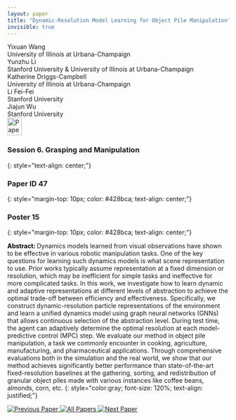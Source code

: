 ```yaml
---
layout: paper
title: "Dynamic-Resolution Model Learning for Object Pile Manipulation"
invisible: true
---
```

<div class="paper-authors">
<div class="paper-author-box">
    <div class="paper-author-name">Yixuan Wang</div>
    <div class="paper-author-uni">University of Illinois at Urbana-Champaign</div>
</div>
<div class="paper-author-box">
    <div class="paper-author-name">Yunzhu Li</div>
    <div class="paper-author-uni">Stanford University & University of Illinois at Urbana-Champaign</div>
</div>
<div class="paper-author-box">
    <div class="paper-author-name">Katherine Driggs-Campbell</div>
    <div class="paper-author-uni">University of Illinois at Urbana-Champaign</div>
</div>
<div class="paper-author-box">
    <div class="paper-author-name">Li Fei-Fei</div>
    <div class="paper-author-uni">Stanford University</div>
</div>
<div class="paper-author-box">
    <div class="paper-author-name">Jiajun Wu</div>
    <div class="paper-author-uni">Stanford University</div>
</div>

</div><div class="paper-pdf">
<div> <a href="http://www.roboticsproceedings.org/rss19/p047.pdf"><img src="{{ site.baseurl }}/images/paper_link.png" alt="Paper Website" width = "33"  height = "40"/></a> </div>
</div>

### Session 6. Grasping and Manipulation
{: style="text-align: center;"}

### Paper ID 47
{: style="margin-top: 10px; color: #428bca; text-align: center;"}

### Poster 15
{: style="margin-top: 10px; color: #428bca; text-align: center;"}

<b style="color: black;">Abstract: </b>Dynamics models learned from visual observations have shown to be effective in various robotic manipulation tasks. One of the key questions for learning such dynamics models is what scene representation to use. Prior works typically assume representation at a fixed dimension or resolution, which may be inefficient for simple tasks and ineffective for more complicated tasks. In this work, we investigate how to learn dynamic and adaptive representations at different levels of abstraction to achieve the optimal trade-off between efficiency and effectiveness. Specifically, we construct dynamic-resolution particle representations of the environment and learn a unified dynamics model using graph neural networks (GNNs) that allows continuous selection of the abstraction level. During test time, the agent can adaptively determine the optimal resolution at each model-predictive control (MPC) step. We evaluate our method in object pile manipulation, a task we commonly encounter in cooking, agriculture, manufacturing, and pharmaceutical applications. Through comprehensive evaluations both in the simulation and the real world, we show that our method achieves significantly better performance than state-of-the-art fixed-resolution baselines at the gathering, sorting, and redistribution of granular object piles made with various instances like coffee beans, almonds, corn, etc.
{: style="color:gray; font-size: 120%; text-align: justified;"}


<div class="paper-menu">
<a href="{{ site.baseurl }}/program/papers/046/"> <img src="{{ site.baseurl }}/images/previous_paper_icon.png" alt="Previous Paper" title="Previous Paper"/> </a>
<a href="{{ site.baseurl }}/program/papers"><img src="{{ site.baseurl }}/images/overview_icon.png" alt="All Papers" title="All Papers"/> </a>
<a href="{{ site.baseurl }}/program/papers/048/"> <img src="{{ site.baseurl }}/images/next_paper_icon.png" alt="Next Paper" title="Next Paper"/> </a>

</div>
